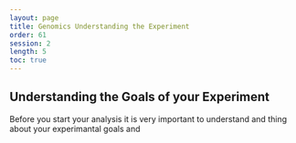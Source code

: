 ```yaml
---
layout: page
title: Genomics Understanding the Experiment
order: 61
session: 2
length: 5
toc: true
---
```


## Understanding the Goals of your Experiment

Before you start your analysis it is very important to understand and thing about your experimantal goals and 